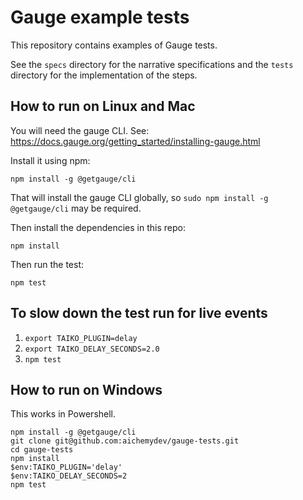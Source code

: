 # Gauge example tests

This repository contains examples of Gauge tests.

See the `specs` directory for the narrative specifications and the `tests`
directory for the implementation of the steps.

## How to run on Linux and Mac

You will need the gauge CLI. See: https://docs.gauge.org/getting_started/installing-gauge.html

Install it using npm:

```
npm install -g @getgauge/cli
```

That will install the gauge CLI globally, so `sudo npm install -g @getgauge/cli`
may be required.

Then install the dependencies in this repo:

```
npm install
```

Then run the test:

```
npm test
```

## To slow down the test run for live events

1. `export TAIKO_PLUGIN=delay`
2. `export TAIKO_DELAY_SECONDS=2.0`
3. `npm test`


## How to run on Windows

This works in Powershell.

```
npm install -g @getgauge/cli
git clone git@github.com:aichemydev/gauge-tests.git
cd gauge-tests
npm install
$env:TAIKO_PLUGIN='delay'
$env:TAIKO_DELAY_SECONDS=2
npm test
```
